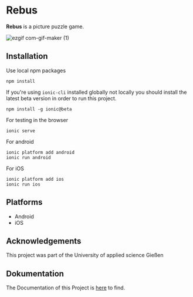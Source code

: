 # Rebus
**Rebus** is a picture puzzle game. 


![ezgif com-gif-maker (1)](https://user-images.githubusercontent.com/64467713/156412910-aaff95cb-5bca-4c58-8f77-3b032240f7e9.gif)

## Installation

Use local npm packages

```
npm install
```

If you're using `ionic-cli` installed globally not locally you should install the latest beta version in order to run this project.
```
npm install -g ionic@beta
```

For testing in the browser

```
ionic serve
```

For android

```
ionic platform add android
ionic run android
```

For iOS

```
ionic platform add ios
ionic run ios
```

## Platforms

- Android
- iOS


## Acknowledgements
This project was part of the University of applied science Gießen 
## Dokumentation
The Documentation of this Project is [here][1] to find.

[1]:	https://bilderraetsel-c0fc5.web.app/
